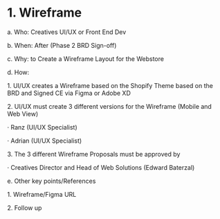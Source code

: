 # 1. Wireframe

a.  Who: Creatives UI/UX or Front End Dev

b.  When:  After (Phase 2 BRD Sign-off)

c.   Why: to Create a Wireframe Layout for the Webstore

&#x20;

d.   How:

1\.   UI/UX  creates a Wireframe based on the Shopify Theme based on the BRD and Signed CE via Figma or Adobe XD

2\.   UI/UX must create 3 different versions for the Wireframe (Mobile and Web View)

·       Ranz (UI/UX Specialist)

·       Adrian (UI/UX Specialist)

3\.  The 3 different Wireframe Proposals must be approved by

·       Creatives Director and Head of Web Solutions (Edward Baterzal)

&#x20;

e.  Other key points/References

&#x20;    1\.  Wireframe/Figma URL

&#x20;    2\.   Follow up
